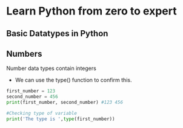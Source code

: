# Learn Python from zero to expert

## Basic Datatypes in Python

## Numbers
Number data types contain integers
- We can use the type() function to confirm this.
```python
first_number = 123
second_number = 456
print(first_number, second_number) #123 456

#Checking type of variable
print('The type is ',type(first_number))

 ```

